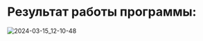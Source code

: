 # Результат работы программы:
![2024-03-15_12-10-48](https://github.com/vantedi/rvi_practice_2/assets/82594287/bec1542d-c1d9-4e86-8afa-371cffee8b9d)
